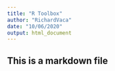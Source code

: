 ```yaml
---
title: "R Toolbox"
author: "RichardVaca"
date: "10/06/2020"
output: html_document
---
```




## This is a markdown file
